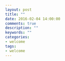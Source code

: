 ```yaml
---
layout: post
title: ""
date: 2016-02-04 14:00:00
comments: true
description: ""
keywords: ""
categories:
- welcome
tags:
- welcome
---
```


